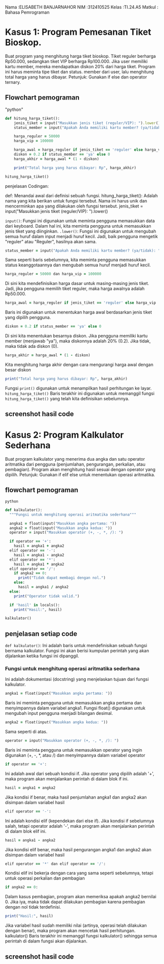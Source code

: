 Nama   :ELISABETH BANJARNAHOR
NIM    :312410525
Kelas  :TI.24.A5
Matkul : Bahasa Pemrograman


# Kasus 1: Program Pemesanan Tiket Bioskop.

Buat program yang menghitung harga tiket bioskop. Tiket reguler berharga Rp50.000, sedangkan tiket VIP berharga Rp100.000. Jika user memiliki kartu member, mereka mendapatkan diskon 20% dari harga tiket. Program ini harus meminta tipe tiket dan status. member dari user, lalu menghitung total harga yang harus dibayar.
Petunjuk:
Gunakan if else dan operator ternary.


## Flowchart pemograman


"python"
```ruby
def hitung_harga_tiket():
    jenis_tiket = input("Masukkan jenis tiket (reguler/VIP): ").lower()
    status_member = input("Apakah Anda memiliki kartu member? (ya/tidak): ").lower()

    harga_reguler = 50000
    harga_vip = 100000

    harga_awal = harga_reguler if jenis_tiket == 'reguler' else harga_vip
    diskon = 0.2 if status_member == 'ya' else 0
    harga_akhir = harga_awal * (1 - diskon)

    print("Total harga yang harus dibayar: Rp", harga_akhir)

hitung_harga_tiket()
```

penjelasan Codingan:

def: Menandai awal dari definisi sebuah fungsi.
hitung_harga_tiket(): Adalah nama yang kita berikan untuk fungsi tersebut. Nama ini harus unik dan mencerminkan apa yang dilakukan oleh fungsi tersebut.
jenis_tiket = input("Masukkan jenis tiket (reguler/VIP): ").lower()

```input()```: Fungsi ini digunakan untuk meminta pengguna memasukkan data dari keyboard. Dalam hal ini, kita meminta pengguna untuk memasukkan jenis tiket yang diinginkan.
```.lower()```: Fungsi ini digunakan untuk mengubah semua huruf dalam input menjadi huruf kecil. Jadi, baik pengguna mengetik "reguler" atau "Reguler", hasilnya akan sama.
```ruby
status_member = input("Apakah Anda memiliki kartu member? (ya/tidak): ").lower()
```

Sama seperti baris sebelumnya, kita meminta pengguna memasukkan status keanggotaannya dan mengubah semua huruf menjadi huruf kecil.
```ruby
harga_reguler = 50000 dan harga_vip = 100000
```

Di sini kita mendefinisikan harga dasar untuk masing-masing jenis tiket. Jadi, jika pengguna memilih tiket reguler, maka harga awalnya adalah Rp50.000.
```ruby
harga_awal = harga_reguler if jenis_tiket == 'reguler' else harga_vip
``` 

Baris ini digunakan untuk menentukan harga awal berdasarkan jenis tiket yang dipilih pengguna.
```ruby
diskon = 0.2 if status_member == 'ya' else 0
```

Di sini kita menentukan besarnya diskon. Jika pengguna memiliki kartu member (menjawab "ya"), maka diskonnya adalah 20% (0.2). Jika tidak, maka tidak ada diskon (0).
```ruby
harga_akhir = harga_awal * (1 - diskon)
```

Kita menghitung harga akhir dengan cara mengurangi harga awal dengan besar diskon
```ruby
print("Total harga yang harus dibayar: Rp", harga_akhir)
```

Fungsi ```print()``` digunakan untuk menampilkan hasil perhitungan ke layar.
```hitung_harga_tiket()```
Baris terakhir ini digunakan untuk memanggil fungsi ```hitung_harga_tiket()``` yang telah kita definisikan sebelumnya.

## screenshot hasil code 


# Kasus 2: Program Kalkulator Sederhana

Buat program kalkulator yang menerima dua angka dan satu operator aritmatika dari pengguna (penjumlahan, pengurangan, perkalian, atau pembagian). Program akan menghitung hasil sesuai dengan operator yang dipilih.
Petunjuk:
Gunakan if elif else untuk menentukan operasi aritmatika.


## flowchart pemograman


``python``
```ruby
def kalkulator():
  """Fungsi untuk menghitung operasi aritmatika sederhana"""

  angka1 = float(input("Masukkan angka pertama: "))
  angka2 = float(input("Masukkan angka kedua: "))
  operator = input("Masukkan operator (+, -, *, /): ")

  if operator == '+':
    hasil = angka1 + angka2
  elif operator == '-':
    hasil = angka1 - angka2
  elif operator == '*':
    hasil = angka1 * angka2
  elif operator == '/':
    if angka2 == 0:
      print("Tidak dapat membagi dengan nol.")
    else:
      hasil = angka1 / angka2
  else:
    print("Operator tidak valid.")

  if 'hasil' in locals():
    print("Hasil:", hasil)

kalkulator()
```

## penjelasan setiap code

```def kalkulator()```:
Ini adalah baris untuk mendefinisikan sebuah fungsi bernama kalkulator. Fungsi ini akan berisi kumpulan perintah yang akan dijalankan ketika fungsi ini dipanggil.

### Fungsi untuk menghitung operasi aritmatika sederhana

Ini adalah dokumentasi (docstring) yang menjelaskan tujuan dari fungsi kalkulator.
```ruby
angka1 = float(input("Masukkan angka pertama: "))
```
Baris ini meminta pengguna untuk memasukkan angka pertama dan menyimpannya dalam variabel angka1. Fungsi float() digunakan untuk mengubah input pengguna menjadi bilangan desimal.
```ruby
angka2 = float(input("Masukkan angka kedua: "))
```
Sama seperti di atas. 
```ruby
operator = input("Masukkan operator (+, -, *, /): ")
```
Baris ini meminta pengguna untuk memasukkan operator yang ingin digunakan (+, -, *, atau /) dan menyimpannya dalam variabel operator
```ruby
if operator == '+':
```
Ini adalah awal dari sebuah kondisi if. Jika operator yang dipilih adalah '+', maka program akan menjalankan perintah di dalam blok if ini.
```ruby
hasil = angka1 + angka2
```
Jika kondisi if benar, maka hasil penjumlahan angka1 dan angka2 akan disimpan dalam variabel hasil
```ruby
elif operator == '-':
```
Ini adalah kondisi elif (kependekan dari else if). Jika kondisi if sebelumnya salah, tetapi operator adalah '-', maka program akan menjalankan perintah di dalam blok elif ini.
```ruby
hasil = angka1 - angka2
```
Jika kondisi elif benar, maka hasil pengurangan angka1 dan angka2 akan disimpan dalam variabel hasil
```ruby
elif operator == '*' dan elif operator == '/':
```
Kondisi elif ini bekerja dengan cara yang sama seperti sebelumnya, tetapi untuk operasi perkalian dan pembagian
```ruby
if angka2 == 0:
```
Dalam kasus pembagian, program akan memeriksa apakah angka2 bernilai 0. Jika iya, maka tidak dapat dilakukan pembagian karena pembagian dengan nol tidak terdefinisi.
```ruby
print("Hasil:", hasil)
```
Jika variabel hasil sudah memiliki nilai (artinya, operasi telah dilakukan dengan benar), maka program akan mencetak hasil perhitungan.
kalkulator()
Baris terakhir ini memanggil fungsi kalkulator() sehingga semua perintah di dalam fungsi akan dijalankan.


## screenshot hasil code 
